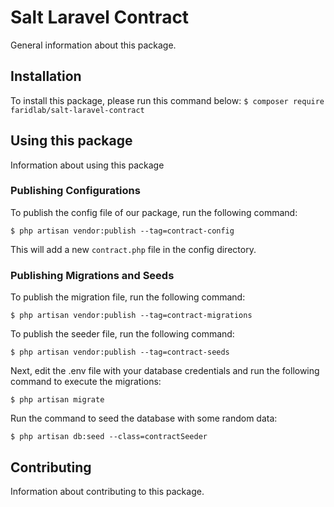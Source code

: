 # Salt Laravel Contract

General information about this package.

## Installation

To install this package, please run this command below:
```$ composer require faridlab/salt-laravel-contract```

## Using this package

Information about using this package

### Publishing Configurations

To publish the config file of our package, run the following command:

```$ php artisan vendor:publish --tag=contract-config```

This will add a new ```contract.php``` file in the config directory.

### Publishing Migrations and Seeds

To publish the migration file, run the following command:

```$ php artisan vendor:publish --tag=contract-migrations```

To publish the seeder file, run the following command:

```$ php artisan vendor:publish --tag=contract-seeds```

Next, edit the .env file with your database credentials and run the following command to execute the migrations:

```$ php artisan migrate```

Run the command to seed the database with some random data:

```$ php artisan db:seed --class=contractSeeder```

## Contributing

Information about contributing to this package.
